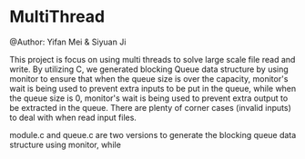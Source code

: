# MultiThread

@Author: Yifan Mei & Siyuan Ji

This project is focus on using multi threads to solve large scale file read and write. By utilizing C, we generated blocking Queue data structure by using monitor to ensure that when the queue size is over the capacity, monitor's wait is being used to prevent extra inputs to be put in the queue, while when the queue size is 0, monitor's wait is being used to prevent extra output to be extracted in the queue.
There are plenty of corner cases (invalid inputs) to deal with when read input files. 

module.c and queue.c are two versions to generate the blocking queue data structure using monitor, while 
